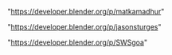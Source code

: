 "https://developer.blender.org/p/matkamadhur"

"https://developer.blender.org/p/jasonsturges"

"https://developer.blender.org/p/SWSgoa"

